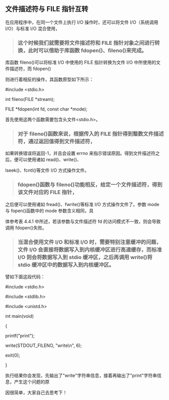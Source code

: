 ## 文件描述符与 FILE 指针互转

在应用程序中，在同一个文件上执行 I/O 操作时，还可以将文件 I/O（系统调用 I/O）与标准 I/O 混合使用，

> ### 这个时候我们就需要将文件描述符和 FILE 指针对象之间进行转换，此时可以借助于库函数 fdopen()、fileno()来完成。

库函数 fileno()可以将标准 I/O 中使用的 FILE 指针转换为文件 I/O 中所使用的文件描述符，而 fdopen()

则进行着相反的操作，其函数原型如下所示：

#include <stdio.h>

int fileno(FILE \*stream);

FILE \*fdopen(int fd, const char \*mode);

首先使用这两个函数需要包含头文件<stdio.h>。

> ### 对于 fileno()函数来说，根据传入的 FILE 指针得到整数文件描述符，通过返回值得到文件描述符，

如果转换错误将返回-1，并且会设置 errno 来指示错误原因。得到文件描述符之后，便可以使用诸如 read()、write()、

lseek()、fcntl()等文件 I/O 方式操作文件。

> ### fdopen()函数与 fileno()功能相反，给定一个文件描述符，得到该文件对应的 FILE 指针，

之后便可以使用诸如 fread()、fwrite()等标准 I/O 方式操作文件了。参数 mode 与 fopen()函数中的 mode 参数含义相同，具

体参考表 4.4.1 中所述，若该参数与文件描述符 fd 的访问模式不一致，则会导致调用 fdopen()失败。

> ### 当混合使用文件 I/O 和标准 I/O 时，需要特别注意缓冲的问题，文件 I/O 会直接将数据写入到内核缓冲区进行高速缓存，而标准I/O 则会将数据写入到 stdio 缓冲区，之后再调用 write()将 stdio 缓冲区中的数据写入到内核缓冲区。

譬如下面这段代码：

#include <stdio.h>

#include <stdlib.h>

#include <unistd.h>

int main(void)

{

printf("print");

write(STDOUT\_FILENO, "write\\n", 6);

exit(0);

}

执行结果你会发现，先输出了"write"字符串信息，接着再输出了"print"字符串信息，产生这个问题的原

因很简单，大家自己去思考下！
